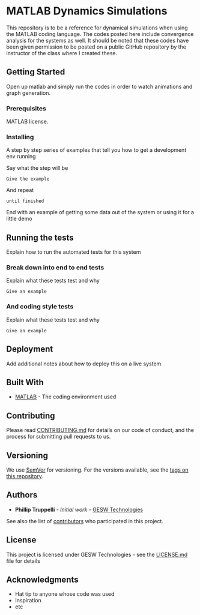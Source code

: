 # MATLAB Dynamics Simulations

This repository is to be a reference for dynamical simulations when using the MATLAB coding language. The codes posted here include convergence analysis for the systems as well. It should be noted that these codes have been given permission to be posted on a public GitHub repository by the instructor of the class where I created these.

## Getting Started

Open up matlab and simply run the codes in order to watch animations and graph generation.

### Prerequisites

MATLAB license.

### Installing

A step by step series of examples that tell you how to get a development env running

Say what the step will be

```
Give the example
```

And repeat

```
until finished
```

End with an example of getting some data out of the system or using it for a little demo

## Running the tests

Explain how to run the automated tests for this system

### Break down into end to end tests

Explain what these tests test and why

```
Give an example
```

### And coding style tests

Explain what these tests test and why

```
Give an example
```

## Deployment

Add additional notes about how to deploy this on a live system

## Built With

* [MATLAB](https://www.mathworks.com/products/matlab.html) - The coding environment used

## Contributing

Please read [CONTRIBUTING.md]() for details on our code of conduct, and the process for submitting pull requests to us.

## Versioning

We use [SemVer](http://semver.org/) for versioning. For the versions available, see the [tags on this repository](https://github.com/your/project/tags). 

## Authors

* **Phillip Truppelli** - *Initial work* - [GESW Technologies](https://sites.google.com/vt.edu/geswtech/)

See also the list of [contributors](https://github.com/your/project/contributors) who participated in this project.

## License

This project is licensed under GESW Technologies - see the [LICENSE.md](LICENSE.md) file for details

## Acknowledgments

* Hat tip to anyone whose code was used
* Inspiration
* etc

